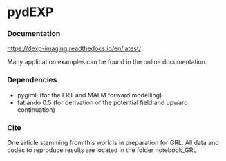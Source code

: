 # pydEXP
### Documentation

https://dexp-imaging.readthedocs.io/en/latest/

Many application examples can be found in the online documentation.

### Dependencies
* pygimli (for the ERT and MALM forward modelling)
* fatiando 0.5 (for derivation of the potential field and upward continuation)

### Cite

One article stemming from this work is in preparation for GRL. All data and codes to reproduce results are located in the folder notebook_GRL
